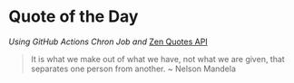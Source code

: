 # Quote of the Day 
*Using GitHub Actions Chron Job and* [Zen Quotes API]( https://zenquotes.io/ )
> It is what we make out of what we have, not what we are given, that separates one person from another. ~ Nelson Mandela
